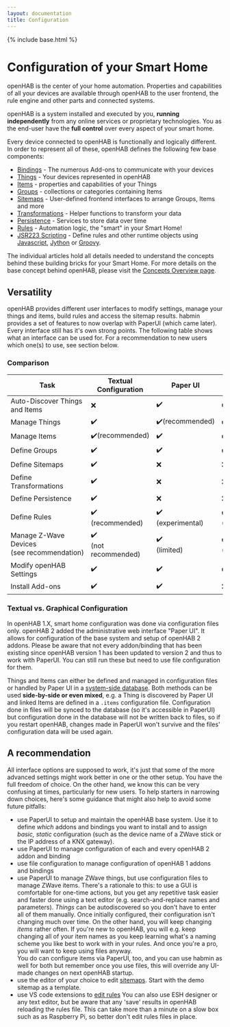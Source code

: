 ```yaml
---
layout: documentation
title: Configuration
---
```


{% include base.html %}

# Configuration of your Smart Home

openHAB is the center of your home automation.
Properties and capabilities of all your devices are available through openHAB to the user frontend, the rule engine and other parts and connected systems.

openHAB is a system installed and executed by you, **running independently** from any online services or proprietary technologies.
You as the end-user have the **full control** over every aspect of your smart home.

Every device connected to openHAB is functionally and logically different.
In order to represent all of these, openHAB defines the following few base components:

- [Bindings]({{base}}/addons/bindings.html) - The numerous Add-ons to communicate with your devices
- [Things](things.html) - Your devices represented in openHAB
- [Items](items.html) - properties and capabilities of your Things
- [Groups](items.html#groups) - collections or categories containing Items
- [Sitemaps](sitemaps.html) - User-defined frontend interfaces to arrange Groups, Items and more
- [Transformations](transform.html) - Helper functions to transform your data
- [Persistence](persistence.html) - Services to store data over time
- [Rules](rules-dsl.html) - Automation logic, the "smart" in your Smart Home!
- [JSR223 Scripting](jsr223.html) - Define rules and other runtime objects using [Javascript](http://openjdk.java.net/projects/nashorn/), [Jython](http://www.jython.org) or [Groovy](http://www.groovy-lang.org/).

The individual articles hold all details needed to understand the concepts behind these building bricks for your Smart Home.
For more details on the base concept behind openHAB, please visit the [Concepts Overview page]({{base}}/concepts/index.html).

## Versatility

openHAB provides different user interfaces to modify settings, manage your things and items, build rules and access the sitemap results.
habmin provides a set of features to now overlap with PaperUI (which came later). Every interface still has it's own strong points.
The following table shows what an interface can be used for. For a recommendation to new users which one(s) to use, see section below.

### Comparison

<table class="centered highlight">
  <thead>
    <tr>
      <th data-field="task">Task</th>
      <th data-field="files">Textual Configuration</th>
      <th data-field="paperui">Paper UI</th>
      <th data-field="habmin">HABmin</th>
      <th data-field="karaf">Console</th>
    </tr>
  </thead>

  <tbody>
    <tr>
      <td>Auto-Discover Things and Items</td>
      <td>❌</td>
      <td>✔️</td>
      <td>✔️</td>
      <td>✔️</td>
    </tr>
    <tr>
      <td>Manage Things</td>
      <td>✔️</td>
      <td>✔️(recommended)</td>
      <td>✔️</td>
      <td>✔️</td>
    </tr>
    <tr>
      <td>Manage Items</td>
      <td>✔️(recommended)</td>
      <td>✔️</td>
      <td>✔️</td>
      <td>✔️</td>
    </tr>
    <tr>
      <td>Define Groups</td>
      <td>✔️</td>
      <td>✔️</td>
      <td>✔️</td>
      <td>✔️</td>
    </tr>
    <tr>
      <td>Define Sitemaps</td>
      <td>✔️</td>
      <td>❌</td>
      <td>❌</td>
      <td>❌</td>
    </tr>
    <tr>
      <td>Define Transformations</td>
      <td>✔️</td>
      <td>❌</td>
      <td>❌</td>
      <td>❌</td>
    </tr>
    <tr>
      <td>Define Persistence</td>
      <td>✔️</td>
      <td>❌</td>
      <td>❌</td>
      <td>❌</td>
    </tr>
    <tr>
      <td>Define Rules</td>
      <td>✔️<br />(recommended)</td>
      <td>✔️<br />(experimental)</td>
      <td>✔️<br />(graphical)</td>
      <td>❌</td>
    </tr>
    <tr>
      <td>Manage Z-Wave Devices<br/>(see&nbsp;recommendation)</td>
      <td>✔️<br />(not recommended)</td>
      <td>✔️<br />(limited)</td>
      <td>✔️<br />(recommended)</td>
      <td>❌</td>
    </tr>
    <tr>
      <td>Modify openHAB Settings</td>
      <td>✔️</td>
      <td>✔️</td>
      <td>✔️</td>
      <td>✔️</td>
    </tr>
    <tr>
      <td>Install Add-ons</td>
      <td>✔️</td>
      <td>✔️</td>
      <td>❌</td>
      <td>✔️</td>
    </tr>
  </tbody>
</table>

### Textual vs. Graphical Configuration

In openHAB 1.X, smart home configuration was done via configuration files only.
openHAB 2 added the administrative web interface "Paper UI". It allows for configuration of the base system and setup of openHAB 2
addons. Please be aware that not every addon/binding that has been existing since openHAB version 1 has been updated to version 2 and
thus to work with PaperUI. You can still run these but need to use file configuration for them.

Things and Items can either be defined and managed in configuration files or handled by Paper UI in a [system-side database]({{base}}/administration/jsondb.html).
Both methods can be used **side-by-side or even mixed**, e.g. a Thing is discovered by Paper UI and linked Items are defined in a 
`.items` configuration file. Configuration done in files will be synced to the database (so it's accessible in PaperUI) but
configuration done in the database will not be written back to files, so if you restart openHAB, changes made in PaperUI won't survive 
and the files' configuration data will be used again.

## A recommendation

All interface options are supposed to work, it's just that some of the more advanced settings might work better in one or the other
setup. You have the full freedom of choice. On the other hand, we know this can be very confusing at times, particularly for new
users. To help starters in narrowing down choices, here's some guidance that might also help to avoid some future pitfalls:

* use PaperUI to setup and maintain the openHAB base system. Use it to define _which_ addons and bindings you want to install and to
  assign _basic, static_ configuration (such as the device name of a ZWave stick or the IP address of a KNX gateway).
* use PaperUI to manage configuration of each and every openHAB 2 addon and binding
* use file configuration to manage configuration of openHAB 1 addons and bindings 
* use PaperUI to manage ZWave things, but use configuration files to manage ZWave items.
  There's a rationale to this: to use a GUI is comfortable for one-time actions, but you get any repetitive task easier and faster done
  using a text editor (e.g. search-and-replace names and parameters).
    _Things_ can be autodiscovered so you don't have to enter all of them manually. Once initially configured, their configuration isn't
  changing much over time. On the other hand, you will keep changing _items_ rather often. If you're new to openHAB, you will e.g. keep
  changing all of your item names as you keep learning what's a naming scheme you like best to work with in your rules.
  And once you're a pro, you will want to keep using files anyway.  
  You do can configure items via PaperUI, too, and you can use habmin as well for both but remember once you use files, this will 
  override any UI-made changes on next openHAB startup.
* use the editor of your choice to edit [sitemaps]({{base}}/configuration/sitemaps.html). Start with the demo sitemap as a template.
* use VS code extensions to [edit rules]({{base}}/configuration/editors.html)
  You can also use ESH designer or any text editor, but be aware that any 'save' results in openHAB reloading the rules file.
  This can take more than a minute on a slow box such as as Raspberry Pi, so better don't edit rules files in place.


